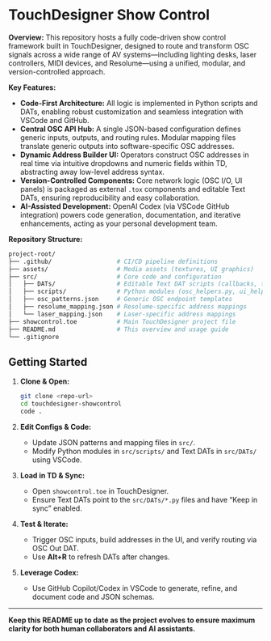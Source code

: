 # TouchDesigner Show Control

**Overview:**
This repository hosts a fully code-driven show control framework built in TouchDesigner, designed to route and transform OSC signals across a wide range of AV systems—including lighting desks, laser controllers, MIDI devices, and Resolume—using a unified, modular, and version-controlled approach.

**Key Features:**

* **Code-First Architecture:** All logic is implemented in Python scripts and DATs, enabling robust customization and seamless integration with VSCode and GitHub.
* **Central OSC API Hub:** A single JSON-based configuration defines generic inputs, outputs, and routing rules. Modular mapping files translate generic outputs into software-specific OSC addresses.
* **Dynamic Address Builder UI:** Operators construct OSC addresses in real time via intuitive dropdowns and numeric fields within TD, abstracting away low-level address syntax.
* **Version-Controlled Components:** Core network logic (OSC I/O, UI panels) is packaged as external `.tox` components and editable Text DATs, ensuring reproducibility and easy collaboration.
* **AI-Assisted Development:** OpenAI Codex (via VSCode GitHub integration) powers code generation, documentation, and iterative enhancements, acting as your personal development team.

**Repository Structure:**

```bash
project-root/
├── .github/                  # CI/CD pipeline definitions
├── assets/                   # Media assets (textures, UI graphics)
├── src/                      # Core code and configuration
│   ├── DATs/                 # Editable Text DAT scripts (callbacks, templates)
│   ├── scripts/              # Python modules (osc_helpers.py, ui_helpers.py)
│   ├── osc_patterns.json     # Generic OSC endpoint templates
│   ├── resolume_mapping.json # Resolume-specific address mappings
│   └── laser_mapping.json    # Laser-specific address mappings
├── showcontrol.toe           # Main TouchDesigner project file
├── README.md                 # This overview and usage guide
└── .gitignore
```

## Getting Started

1. **Clone & Open:**

   ```bash
   git clone <repo-url>
   cd touchdesigner-showcontrol
   code .
   ```

2. **Edit Configs & Code:**

   * Update JSON patterns and mapping files in `src/`.
   * Modify Python modules in `src/scripts/` and Text DATs in `src/DATs/` using VSCode.
3. **Load in TD & Sync:**

   * Open `showcontrol.toe` in TouchDesigner.
   * Ensure Text DATs point to the `src/DATs/*.py` files and have “Keep in sync” enabled.
4. **Test & Iterate:**

   * Trigger OSC inputs, build addresses in the UI, and verify routing via OSC Out DAT.
   * Use **Alt+R** to refresh DATs after changes.
5. **Leverage Codex:**

   * Use GitHub Copilot/Codex in VSCode to generate, refine, and document code and JSON schemas.

---

**Keep this README up to date as the project evolves to ensure maximum clarity for both human collaborators and AI assistants.**
